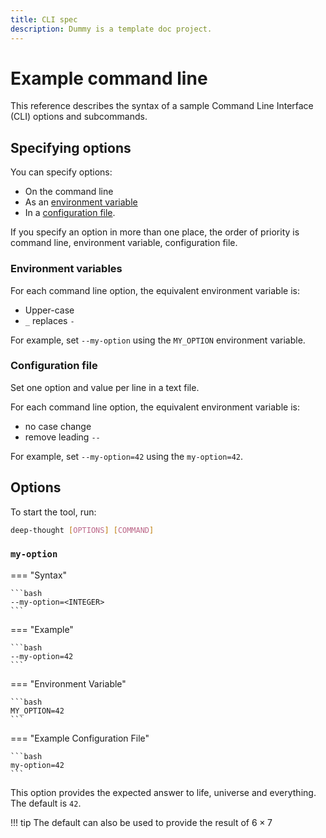 ```yaml
---
title: CLI spec
description: Dummy is a template doc project.
---
```


# Example command line

This reference describes the syntax of a sample Command Line Interface (CLI) options
and subcommands.

## Specifying options

You can specify options:

* On the command line
* As an [environment variable](#environment-variables)
* In a [configuration file](#configuration-file).

If you specify an option in more than one place, the order of priority is command line, environment
variable, configuration file.

### Environment variables

For each command line option, the equivalent environment variable is:

* Upper-case
* `_` replaces `-`

For example, set `--my-option` using the `MY_OPTION` environment variable.

### Configuration file

Set one option and value per line in a text file.

For each command line option, the equivalent environment variable is:

* no case change
* remove leading `--`

For example, set `--my-option=42` using the `my-option=42`.

## Options

To start the tool, run:

```bash
deep-thought [OPTIONS] [COMMAND]
```

### `my-option`

=== "Syntax"

    ```bash
    --my-option=<INTEGER>
    ```

=== "Example"

    ```bash
    --my-option=42
    ```

=== "Environment Variable"

    ```bash
    MY_OPTION=42
    ```

=== "Example Configuration File"

    ```bash
    my-option=42
    ```

This option provides the expected answer to life, universe and everything.
The default is `42`.

!!! tip
    The default can also be used to provide the result of $6 \times 7$
